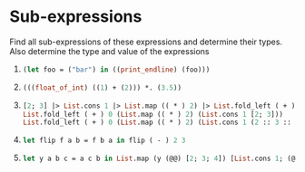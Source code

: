 # Sub-expressions
Find all sub-expressions of these expressions and determine their types. Also determine the type and value of the expressions 

1. ```ocaml
   (let foo = ("bar") in ((print_endline) (foo)))
    ```
2. ```ocaml
   (((float_of_int) ((1) + (2))) *. (3.5))
    ```
3. ```ocaml
   [2; 3] |> List.cons 1 |> List.map (( * ) 2) |> List.fold_left ( + ) 0
   List.fold_left ( + ) 0 (List.map (( * ) 2) (List.cons 1 [2; 3]))
   List.fold_left ( + ) 0 (List.map (( * ) 2) (List.cons 1 (2 :: 3 :: [])))
    ```
4. ```ocaml
   let flip f a b = f b a in flip ( - ) 2 3
    ```
5. ```ocaml
   let y a b c = a c b in List.map (y (@@) [2; 3; 4]) [List.cons 1; (@) [0; 4]]
    ```
